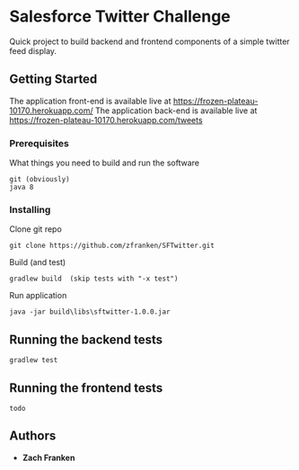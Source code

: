 # Salesforce Twitter Challenge

Quick project to build backend and frontend components of a simple twitter feed display.

## Getting Started

The application front-end is available live at https://frozen-plateau-10170.herokuapp.com/
The application back-end is available live at https://frozen-plateau-10170.herokuapp.com/tweets

### Prerequisites

What things you need to build and run the software

```
git (obviously)
java 8
```


### Installing

Clone git repo

```
git clone https://github.com/zfranken/SFTwitter.git
```

Build (and test)

```
gradlew build  (skip tests with "-x test")
```

Run application
```
java -jar build\libs\sftwitter-1.0.0.jar
```


## Running the backend tests

```
gradlew test
```

## Running the frontend tests

```
todo
```


## Authors

* **Zach Franken** 
